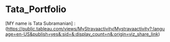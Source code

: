 # Tata_Portfolio 
[MY name is Tata Subramanian] : (https://public.tableau.com/views/MyStravaactivity/Mystravaactivity?:language=en-US&publish=yes&:sid=&:display_count=n&:origin=viz_share_link)
